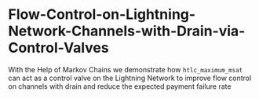 # Flow-Control-on-Lightning-Network-Channels-with-Drain-via-Control-Valves
With the Help of Markov Chains we demonstrate how `htlc_maximum_msat` can act as a control valve on the Lightning Network to improve flow control on channels with drain and reduce the expected payment failure rate
